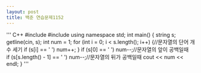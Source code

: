 ```yaml
---
layout: post
title: 백준 연습문제1152
---
```


''' C++ 
#include <iostream> 
#include <string> 
using namespace std; 
int main() { 
	string s; 
	getline(cin, s); 
	int num = 1; 
	for (int i = 0; i < s.length(); i++) {//문자열의 단어 개수 세기 
		if (s[i] == ' ') num++; 
	} 
	if (s[0] == ' ') num--;//문자열의 앞이 공백일때  
	if (s[s.length() - 1] == ' ') num--;//문자열의 뒤가 공백일때 
	cout << num << endl; 
} 
'''
